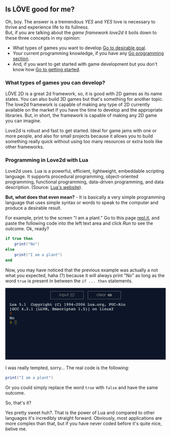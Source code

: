 ## Is LÖVE good for me?
Oh, boy. The answer is a tremendous *YES* and *YES* love is necessary to thrive and experience life to its fullness.<br />
But, if you are talking about the *game framework love2d* it boils down to these three concepts in my opinion:

- What types of games you want to develop [Go to desirable goal](#what-types-of-games-you-can-develop?).
- Your current programming knowledge, if you have any [Go programming section](#programming-in-love2d-with-lua).
- And, if you want to get started with game development but you don't know how [Go to getting started](../../#getting-started).

### What types of games you can develop?

LÖVE 2D is a great 2d framework, so, it is good with 2D games as its name states. You can also build 3D games but that's something for another topic. The love2d framework is capable of making any type of 2D currently available on the market if you have the time to develop and the appropriate libraries. But, in short, the framework is capable of making any 2D game you can imagine.

Love2d is robust and fast to get started. Ideal for game jams with one or more people, and also for small projects because it allows you to build something really quick without using too many resources or extra tools like other frameworks.

### Programming in Love2d with Lua

Love2d uses. Lua is a powerful, efficient, lightweight, embeddable scripting language. It supports procedural programming, object-oriented programming, functional programming, data-driven programming, and data description. (Source: [Lua's website](https://www.lua.org/about.html)).

**But, what does that even mean?** - It is basically a very simple programming language that uses simple syntax or words to speak to the computer and produce a desirable result.

For example, print to the screen "I am a plant."
Go to this page [repl.it](https://repl.it/languages/lua), and paste the following code into the left text area and click *Run* to see the outcome. Ok, ready?

```lua
if true then
    print("No")
else
    print("I am a plant")
end
```

Now, you may have noticed that the previous example was actually a not what you expected, haha (?) because it will always print "No" as long as the word `true` is present in between the `if ... then` statements.

![Joke printed on the screen "No"](../img/print-no.png)

I was really tempted, sorry... The real code is the following:
```lua
print("I am a plant")
```

Or you could simply replace the word `true` with `false` and have the same outcome.

So, that's it?

Yes pretty sweet huh?. That is the power of Lua and compared to other languages it's incredibly straight forward.
Obviously, most applications are more complex than that, but if you have never coded before it's quite nice, belive me.